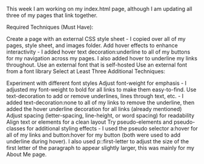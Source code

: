 This week I am working on my index.html page, although I am updating all three of my pages that link together.

Required Techniques (Must Have):

Create a page with an external CSS style sheet - I copied over all of my pages, style sheet, and images folder.
Add hover effects to enhance interactivity - I added hover text decoration:underline to all of my buttons for my navigation across my pages. I also added hover to underline my links throughout.
Use an external font that is self-hosted
Use an external font from a font library
Select at Least Three Additional Techniques:

Experiment with different font styles
Adjust font-weight for emphasis - I adjusted my font-weight to bold for all links to make them easy-to-find.
Use text-decoration to add or remove underlines, lines through text, etc. - I added text-decoration:none to all of my links to remove the underline, then added the hover underline decoration for all links (already mentioned)
Adjust spacing (letter-spacing, line-height, or word spacing) for readability
Align text or elements for a clean layout
Try pseudo-elements and pseudo-classes for additional styling effects - I used the pseudo selector a:hover for all of my links and button:hover for my button (both were used to add underline during hover). I also used p::first-letter to adjust the size of the first letter of the paragraph to appear slightly larger, this was mainly for my About Me page.